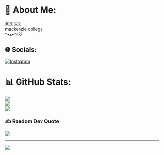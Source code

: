 # 💫 About Me:
🇧🇷 🇨🇱<br>mackenzie college<br>^•ﻌ•^ฅ♡


## 🌐 Socials:
[![Instagram](https://img.shields.io/badge/Instagram-%23E4405F.svg?logo=Instagram&logoColor=white)](https://instagram.com/tojuli) 
# 📊 GitHub Stats:
![](https://github-readme-stats.vercel.app/api?username=julimeow&theme=bear&hide_border=false&include_all_commits=false&count_private=false)<br/>
![](https://github-readme-streak-stats.herokuapp.com/?user=julimeow&theme=bear&hide_border=false)<br/>
![](https://github-readme-stats.vercel.app/api/top-langs/?username=julimeow&theme=bear&hide_border=false&include_all_commits=false&count_private=false&layout=compact)

### ✍️ Random Dev Quote
![](https://quotes-github-readme.vercel.app/api?type=horizontal&theme=dark)

---
[![](https://visitcount.itsvg.in/api?id=julimeow&icon=7&color=10)](https://visitcount.itsvg.in)
